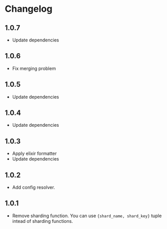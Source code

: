 # Changelog

## 1.0.7

- Update dependencies

## 1.0.6

- Fix merging problem

## 1.0.5

- Update dependencies

## 1.0.4

- Update dependencies

## 1.0.3

- Apply elixir formatter
- Update dependencies

## 1.0.2

- Add config resolver.

## 1.0.1

- Remove sharding function. You can use `{shard_name, shard_key}` tuple intead of sharding functions.
